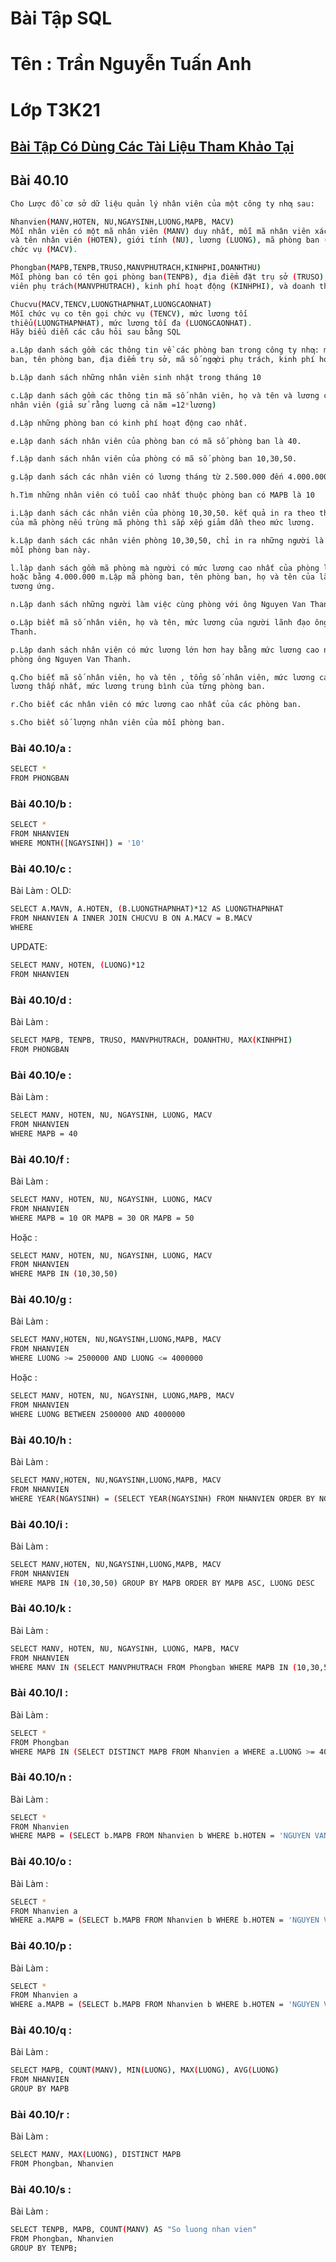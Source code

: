 # Bài Tập SQL
# Tên : Trần Nguyễn Tuấn Anh
# Lớp T3K21
## [**Bài Tập Có Dùng Các Tài Liệu Tham Khảo Tại**](https://www.w3schools.com/sql/)

## Bài 40.10
```bash
Cho Lược đồ cơ sở dữ liệu quản lý nhân viên của một công ty nhƣ sau:

Nhanvien(MANV,HOTEN, NU,NGAYSINH,LUONG,MAPB, MACV)
Mỗi nhân viên có một mã nhân viên (MANV) duy nhất, mỗi mã nhân viên xác định họ
và tên nhân viên (HOTEN), giới tính (NU), lương (LUONG), mã phòng ban (MAPB), mã
chức vụ (MACV).

Phongban(MAPB,TENPB,TRUSO,MANVPHUTRACH,KINHPHI,DOANHTHU)
Mỗi phòng ban có tên gọi phòng ban(TENPB), địa điểm đặt trụ sở (TRUSO), mã nhân
viên phụ trách(MANVPHUTRACH), kinh phí hoạt động (KINHPHI), và doanh thu(DOANHTHU)

Chucvu(MACV,TENCV,LUONGTHAPNHAT,LUONGCAONHAT)
Mỗi chức vụ co tên gọi chức vụ (TENCV), mức lương tối
thiểu(LUONGTHAPNHAT), mức lương tối đa (LUONGCAONHAT).
Hãy biểu diễn các câu hỏi sau bằng SQL

a.Lập danh sách gồm các thông tin về các phòng ban trong công ty nhƣ: mã số phòng
ban, tên phòng ban, địa điểm trụ sở, mã số ngƣời phụ trách, kinh phí hoạt động, doanh thu.

b.Lập danh sách những nhân viên sinh nhật trong tháng 10

c.Lập danh sách gồm các thông tin mã số nhân viên, họ và tên và lương cả năm của các
nhân viên (giả sử rằng luơng cả năm =12*lương)

d.Lập những phòng ban có kinh phí hoạt động cao nhất.

e.Lập danh sách nhân viên của phòng ban có mã số phòng ban là 40.

f.Lập danh sách nhân viên của phòng có mã số phòng ban 10,30,50.

g.Lập danh sách các nhân viên có lương tháng từ 2.500.000 đến 4.000.000

h.Tìm những nhân viên có tuổi cao nhất thuộc phòng ban có MAPB là 10

i.Lập danh sách các nhân viên của phòng 10,30,50. kết quả in ra theo thứ tự tăng dần
của mã phòng nếu trùng mã phòng thì sắp xếp giảm dần theo mức lương.

k.Lập danh sách các nhân viên phòng 10,30,50, chỉ in ra những người là lãnh đạo của
mỗi phòng ban này.

l.lập danh sách gồm mã phòng mà người có mức lương cao nhất của phòng lớn hơn
hoặc bằng 4.000.000 m.Lập mã phòng ban, tên phòng ban, họ và tên của lãnh đạo phòng
tương ứng.

n.Lập danh sách những người làm việc cùng phòng với ông Nguyen Van Thanh

o.Lập biết mã số nhân viên, họ và tên, mức lương của người lãnh đạo ông Nguyen Van
Thanh. 

p.Lập danh sách nhân viên có mức lương lớn hơn hay bằng mức lương cao nhất của
phòng ông Nguyen Van Thanh.

q.Cho biết mã số nhân viên, họ và tên , tổng số nhân viên, mức lương cao nhất, mức
lương thấp nhất, mức lương trung bình của từng phòng ban.

r.Cho biết các nhân viên có mức lương cao nhất của các phòng ban.

s.Cho biết số lượng nhân viên của mỗi phòng ban.
```
### Bài 40.10/a :
```bash
SELECT *
FROM PHONGBAN
```

### Bài 40.10/b :
```bash
SELECT *
FROM NHANVIEN
WHERE MONTH([NGAYSINH]) = '10'
```

### Bài 40.10/c :
Bài Làm :
OLD:
```bash
SELECT A.MAVN, A.HOTEN, (B.LUONGTHAPNHAT)*12 AS LUONGTHAPNHAT
FROM NHANVIEN A INNER JOIN CHUCVU B ON A.MACV = B.MACV
WHERE 
```
UPDATE:
```bash
SELECT MANV, HOTEN, (LUONG)*12
FROM NHANVIEN
```
### Bài 40.10/d :
Bài Làm :
```bash
SELECT MAPB, TENPB, TRUSO, MANVPHUTRACH, DOANHTHU, MAX(KINHPHI)
FROM PHONGBAN
```

### Bài 40.10/e :
Bài Làm :
```bash
SELECT MANV, HOTEN, NU, NGAYSINH, LUONG, MACV
FROM NHANVIEN 
WHERE MAPB = 40
```

### Bài 40.10/f :
Bài Làm :
```bash
SELECT MANV, HOTEN, NU, NGAYSINH, LUONG, MACV
FROM NHANVIEN 
WHERE MAPB = 10 OR MAPB = 30 OR MAPB = 50
```
Hoặc :
```bash
SELECT MANV, HOTEN, NU, NGAYSINH, LUONG, MACV
FROM NHANVIEN 
WHERE MAPB IN (10,30,50)
```

### Bài 40.10/g :
Bài Làm :
```bash
SELECT MANV,HOTEN, NU,NGAYSINH,LUONG,MAPB, MACV
FROM NHANVIEN
WHERE LUONG >= 2500000 AND LUONG <= 4000000
```
Hoặc :
```bash
SELECT MANV, HOTEN, NU, NGAYSINH, LUONG,MAPB, MACV 
FROM NHANVIEN 
WHERE LUONG BETWEEN 2500000 AND 4000000
```

### Bài 40.10/h :
Bài Làm :
```bash
SELECT MANV,HOTEN, NU,NGAYSINH,LUONG,MAPB, MACV 
FROM NHANVIEN 
WHERE YEAR(NGAYSINH) = (SELECT YEAR(NGAYSINH) FROM NHANVIEN ORDER BY NGAYSINH ASC LIMIT 1) AND MAPB = 10
```

### Bài 40.10/i :
Bài Làm :
```bash
SELECT MANV,HOTEN, NU,NGAYSINH,LUONG,MAPB, MACV
FROM NHANVIEN
WHERE MAPB IN (10,30,50) GROUP BY MAPB ORDER BY MAPB ASC, LUONG DESC
```

### Bài 40.10/k :
Bài Làm :
```bash
SELECT MANV, HOTEN, NU, NGAYSINH, LUONG, MAPB, MACV 
FROM NHANVIEN
WHERE MANV IN (SELECT MANVPHUTRACH FROM Phongban WHERE MAPB IN (10,30,50))
```

### Bài 40.10/l :
Bài Làm :
```bash
SELECT *
FROM Phongban 
WHERE MAPB IN (SELECT DISTINCT MAPB FROM Nhanvien a WHERE a.LUONG >= 4000000)
```

### Bài 40.10/n :
Bài Làm :
```bash
SELECT *
FROM Nhanvien 
WHERE MAPB = (SELECT b.MAPB FROM Nhanvien b WHERE b.HOTEN = 'NGUYEN VAN THANH')
```

### Bài 40.10/o :
Bài Làm :
```bash
SELECT * 
FROM Nhanvien a 
WHERE a.MAPB = (SELECT b.MAPB FROM Nhanvien b WHERE b.HOTEN = 'NGUYEN VAN THANH') AND a.MANV = (SELECT b.MANVPHUTRACH FROM Phongban b WHERE b.MAPB = a.MAPB)
```

### Bài 40.10/p :
Bài Làm :
```bash
SELECT * 
FROM Nhanvien a 
WHERE a.MAPB = (SELECT b.MAPB FROM Nhanvien b WHERE b.HOTEN = 'NGUYEN VAN THANH') AND a.LUONG = (SELECT b.LUONGCAONHAT FROM Phongban b WHERE b.MAPB = a.MAPB)
```

### Bài 40.10/q :
Bài Làm :
```bash
SELECT MAPB, COUNT(MANV), MIN(LUONG), MAX(LUONG), AVG(LUONG)
FROM NHANVIEN
GROUP BY MAPB
```

### Bài 40.10/r :
Bài Làm :
```bash
SELECT MANV, MAX(LUONG), DISTINCT MAPB
FROM Phongban, Nhanvien
```

### Bài 40.10/s :
Bài Làm :
```bash
SELECT TENPB, MAPB, COUNT(MANV) AS "So luong nhan vien"
FROM Phongban, Nhanvien
GROUP BY TENPB;
```
